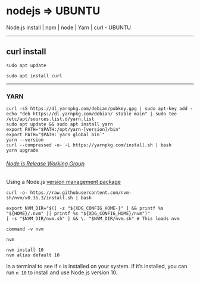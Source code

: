 # nodejs => UBUNTU
Node.js install | npm | node | Yarn | curl - UBUNTU


--------

## curl install
```
sudo apt update

sudo apt install curl

```

-------------------

### YARN

```
curl -sS https://dl.yarnpkg.com/debian/pubkey.gpg | sudo apt-key add -
echo "deb https://dl.yarnpkg.com/debian/ stable main" | sudo tee /etc/apt/sources.list.d/yarn.list
sudo apt update && sudo apt install yarn
export PATH="$PATH:/opt/yarn-[version]/bin"
export PATH="$PATH:`yarn global bin`"
yarn --version
curl --compressed -o- -L https://yarnpkg.com/install.sh | bash
yarn upgrade
```

###### [Node.js Release Working Group](https://github.com/nodejs/Release#nodejs-release-working-group)

Using a Node.js [version management package](https://github.com/nvm-sh/nvm)

``` 
curl -o- https://raw.githubusercontent.com/nvm-sh/nvm/v0.35.3/install.sh | bash

export NVM_DIR="$([ -z "${XDG_CONFIG_HOME-}" ] && printf %s "${HOME}/.nvm" || printf %s "${XDG_CONFIG_HOME}/nvm")"
[ -s "$NVM_DIR/nvm.sh" ] && \. "$NVM_DIR/nvm.sh" # This loads nvm

command -v nvm

nvm

nvm install 10
nvm alias default 10
```

in a terminal to see if ```n``` is installed on your system. If it’s installed, 
you can run ```n 10``` to install and use Node.js version 10.

```

```



```

```



```

```



```

```



```

```

